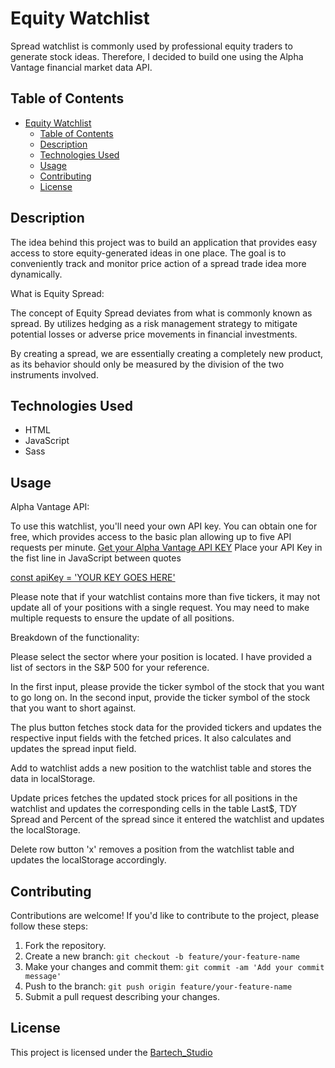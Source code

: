 # Equity Watchlist

Spread watchlist is commonly used by professional equity traders to generate stock ideas.
Therefore, I decided to build one using the Alpha Vantage financial market data API.

## Table of Contents

- [Equity Watchlist](#equity-watchlist)
  - [Table of Contents](#table-of-contents)
  - [Description](#description)
  - [Technologies Used](#technologies-used)
  - [Usage](#usage)
  - [Contributing](#contributing)
  - [License](#license)

## Description

The idea behind this project was to build an application that provides easy access to store equity-generated ideas in one place.
The goal is to conveniently track and monitor price action of a spread trade idea more dynamically.

What is Equity Spread:

 The concept of Equity Spread deviates from what is commonly known as spread.
 By utilizes hedging as a risk management strategy to mitigate potential losses or adverse price movements in financial investments.

  By creating a spread, we are essentially creating a completely new product, as its behavior should only be measured by the division of the two instruments involved.

## Technologies Used

- HTML
- JavaScript
- Sass

## Usage

Alpha Vantage API:

To use this watchlist, you'll need your own API key. You can obtain one for free, which provides access to the basic plan allowing up to five API requests per minute.
[Get your Alpha Vantage API KEY](https://www.alphavantage.co/support/#api-key)
Place your API Key in the fist line in JavaScript between quotes

[const apiKey = 'YOUR KEY GOES HERE'](\src\js\script.js)

Please note that if your watchlist contains more than five tickers, it may not update all of your positions with a single request. You may need to make multiple requests to ensure the update of all positions.

Breakdown of the functionality:

Please select the sector where your position is located. I have provided a list of sectors in the S&P 500 for your reference.

In the first input, please provide the ticker symbol of the stock that you want to go long on.
In the second input, provide the ticker symbol of the stock that you want to short against.

The plus button fetches stock data for the provided tickers and updates the respective input fields with the fetched prices.
It also calculates and updates the spread input field.

Add to watchlist adds a new position to the watchlist table and stores the data in localStorage.

Update prices fetches the updated stock prices for all positions in the watchlist and updates the corresponding cells in the table Last$, TDY Spread and Percent of the spread since it entered the watchlist and updates the localStorage.

Delete row button 'x'  removes a position from the watchlist table and updates the localStorage accordingly.

## Contributing

Contributions are welcome! If you'd like to contribute to the project, please follow these steps:

1. Fork the repository.
2. Create a new branch: `git checkout -b feature/your-feature-name`
3. Make your changes and commit them: `git commit -am 'Add your commit message'`
4. Push to the branch: `git push origin feature/your-feature-name`
5. Submit a pull request describing your changes.

## License

This project is licensed under the [Bartech_Studio](\Vnotes.md)
